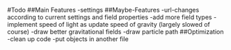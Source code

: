 #Todo
##Main Features
-settings
##Maybe-Features
-url-changes according to current settings and field properties
-add more field types
-implement speed of light as update speed of gravity (largely slowed of course)
-draw better gravitational fields
-draw particle path
##Optimization
-clean up code
-put objects in another file